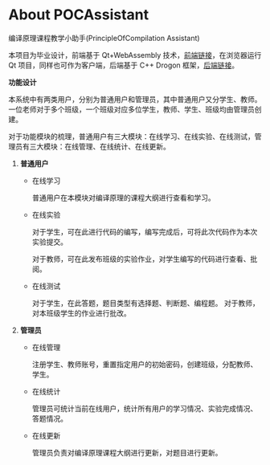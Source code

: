 # About POCAssistant

编译原理课程教学小助手(PrincipleOfCompilation Assistant)

本项目为毕业设计，前端基于 Qt+WebAssembly 技术，[前端链接](https://github.com/azh-1415926/POCAssistant)，在浏览器运行 Qt 项目，同样也可作为客户端，后端基于 C++ Drogon 框架，[后端链接](https://github.com/azh-1415926/POCBackend)。

**功能设计**

本系统中有两类用户，分别为普通用户和管理员，其中普通用户又分学生、教师。一位老师对于多个班级，一个班级对应多位学生，教师、学生、班级均由管理员创建。

对于功能模块的梳理，普通用户有三大模块：在线学习、在线实验、在线测试，管理员有三大模块：在线管理、在线统计、在线更新。

1. **普通用户**

    * 在线学习
        
        普通用户在本模块对编译原理的课程大纲进行查看和学习。

    * 在线实验

        对于学生，可在此进行代码的编写，编写完成后，可将此次代码作为本次实验提交。
    
        对于教师，可在此发布班级的实验作业，对学生编写的代码进行查看、批阅。

    * 在线测试
        
        对于学生，在此答题，题目类型有选择题、判断题、编程题。
    对于教师，对本班级学生的作业进行批改。

2. **管理员**

    * 在线管理
        
        注册学生、教师账号，重置指定用户的初始密码，创建班级，分配教师、学生。

    * 在线统计
        
        管理员可统计当前在线用户，统计所有用户的学习情况、实验完成情况、答题情况。

    * 在线更新
        
        管理员负责对编译原理课程大纲进行更新，对题目进行更新。